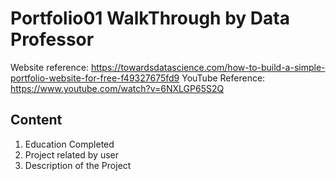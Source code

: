 # Portfolio01 WalkThrough by Data Professor

Website reference: https://towardsdatascience.com/how-to-build-a-simple-portfolio-website-for-free-f49327675fd9
YouTube Reference: https://www.youtube.com/watch?v=6NXLGP65S2Q

## Content
1. Education Completed
2. Project related by user
3. Description of the Project

